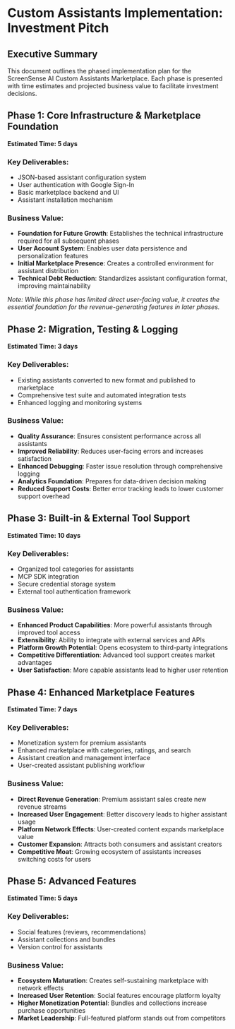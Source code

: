 # Custom Assistants Implementation: Investment Pitch

## Executive Summary

This document outlines the phased implementation plan for the ScreenSense AI Custom Assistants Marketplace. Each phase is presented with time estimates and projected business value to facilitate investment decisions.

## Phase 1: Core Infrastructure & Marketplace Foundation

**Estimated Time: 5 days**

### Key Deliverables:

- JSON-based assistant configuration system
- User authentication with Google Sign-In
- Basic marketplace backend and UI
- Assistant installation mechanism

### Business Value:

- **Foundation for Future Growth**: Establishes the technical infrastructure required for all subsequent phases
- **User Account System**: Enables user data persistence and personalization features
- **Initial Marketplace Presence**: Creates a controlled environment for assistant distribution
- **Technical Debt Reduction**: Standardizes assistant configuration format, improving maintainability

_Note: While this phase has limited direct user-facing value, it creates the essential foundation for the revenue-generating features in later phases._

## Phase 2: Migration, Testing & Logging

**Estimated Time: 3 days**

### Key Deliverables:

- Existing assistants converted to new format and published to marketplace
- Comprehensive test suite and automated integration tests
- Enhanced logging and monitoring systems

### Business Value:

- **Quality Assurance**: Ensures consistent performance across all assistants
- **Improved Reliability**: Reduces user-facing errors and increases satisfaction
- **Enhanced Debugging**: Faster issue resolution through comprehensive logging
- **Analytics Foundation**: Prepares for data-driven decision making
- **Reduced Support Costs**: Better error tracking leads to lower customer support overhead

## Phase 3: Built-in & External Tool Support

**Estimated Time: 10 days**

### Key Deliverables:

- Organized tool categories for assistants
- MCP SDK integration
- Secure credential storage system
- External tool authentication framework

### Business Value:

- **Enhanced Product Capabilities**: More powerful assistants through improved tool access
- **Extensibility**: Ability to integrate with external services and APIs
- **Platform Growth Potential**: Opens ecosystem to third-party integrations
- **Competitive Differentiation**: Advanced tool support creates market advantages
- **User Satisfaction**: More capable assistants lead to higher user retention

## Phase 4: Enhanced Marketplace Features

**Estimated Time: 7 days**

### Key Deliverables:

- Monetization system for premium assistants
- Enhanced marketplace with categories, ratings, and search
- Assistant creation and management interface
- User-created assistant publishing workflow

### Business Value:

- **Direct Revenue Generation**: Premium assistant sales create new revenue streams
- **Increased User Engagement**: Better discovery leads to higher assistant usage
- **Platform Network Effects**: User-created content expands marketplace value
- **Customer Expansion**: Attracts both consumers and assistant creators
- **Competitive Moat**: Growing ecosystem of assistants increases switching costs for users

## Phase 5: Advanced Features

**Estimated Time: 5 days**

### Key Deliverables:

- Social features (reviews, recommendations)
- Assistant collections and bundles
- Version control for assistants

### Business Value:

- **Ecosystem Maturation**: Creates self-sustaining marketplace with network effects
- **Increased User Retention**: Social features encourage platform loyalty
- **Higher Monetization Potential**: Bundles and collections increase purchase opportunities
- **Market Leadership**: Full-featured platform stands out from competitors
